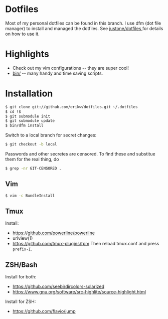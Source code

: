 # Dotfiles

Most of my personal dotfiles can be found in this branch. I use dfm (dot file manager) to install and managed the dotfiles. See [ justone/dotfiles ](https://github.com/justone/dotfiles) for details on how to use it.

# Highlights

 * Check out my vim configurations -- they are super cool!
 * [bin/](bin/) -- many handy and time saving scripts.

# Installation

```bash
$ git clone git://github.com/erikw/dotfiles.git ~/.dotfiles
$ cd !$
$ git submodule init
$ git submodule update
$ bin/dfm install
```

Switch to a local branch for secret changes:

```bash
$ git checkout -b local
```

Passwords and other secretes are censored. To find these and substitue them for the real thing, do

```bash
$ grep -nr GIT-CENSORED .
```


## Vim

```bash
$ vim -c BundleInstall
```

## Tmux

Install: 

 * https://github.com/powerline/powerline
 * urlview(1)
 * https://github.com/tmux-plugins/tpm Then reload tmux.conf and press `prefix-I`.

## ZSH/Bash

Install for both:
 * https://github.com/seebi/dircolors-solarized
 * https://www.gnu.org/software/src-highlite/source-highlight.html

Install for ZSH:
 * https://github.com/flavio/jump
